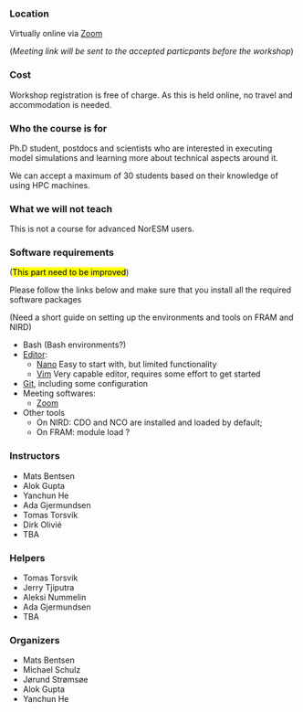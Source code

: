 

### Location

Virtually online via [Zoom](https://zoom.us/)

(_Meeting link will be sent to the accepted particpants before the workshop_)


### Cost

Workshop registration is free of charge. As this is held online, no travel and accommodation is needed.


### Who the course is for

Ph.D student, postdocs and scientists who are interested in executing model simulations and learning more about technical aspects around it.

We can accept a maximum of 30 students based on their knowledge of using HPC machines.

### What we will not teach

This is not a course for advanced NorESM users.

<!--
### Prerequisites

- You should be able to navigate the file tree in a terminal session and edit
  text files in the terminal.
  [This Linux shell crash course](https://scicomp.aalto.fi/scicomp/shell.html)
  ([video](https://youtu.be/56p6xX0aToI))
  contains the essentials.
- Basics in one or more programming languages.
- You will need to bring a laptop.
- If this is an in-person workshop, it is good if you have access to Eduroam.
- You need to install some software. Please follow links in the schedule.
- It is useful if you have a basic idea of how Git works. We will start from
  the basics, but please go through
  [this Git-refresher material](https://coderefinery.github.io/git-refresher/)
  for a basic overview and important configuration steps.
-->

### **Software requirements**
(<mark>This part need to be improved</mark>)

Please follow the links below and make sure that you install all the required software packages

(Need a short guide on setting up the environments and tools on FRAM and NIRD)

- Bash (Bash environments?)
- [Editor](https://coderefinery.github.io/installation/editors/):
    * [Nano](https://www.nano-editor.org/dist/v2.2/nano.html) Easy to start with, but limited functionality
    * [Vim](https://www.openvim.com/) Very capable editor, requires some effort to get started
- [Git](https://coderefinery.github.io/installation/git/), including some configuration
- Meeting softwares:
    * [Zoom](https://zoom.us/)
- Other tools
    * On NIRD: CDO and NCO are installed and loaded by default;
    * On FRAM: module load ?

### Instructors

- Mats Bentsen
- Alok Gupta
- Yanchun He
- Ada Gjermundsen
- Tomas Torsvik
- Dirk Olivié
- TBA

### Helpers

- Tomas Torsvik
- Jerry Tjiputra
- Aleksi Nummelin
- Ada Gjermundsen
- TBA

### Organizers
- Mats Bentsen
- Michael Schulz
- Jørund Strømsøe
- Alok Gupta
- Yanchun He

